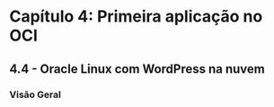 # Capítulo 4: Primeira aplicação no OCI

## 4.4 - Oracle Linux com WordPress na nuvem

### __Visão Geral__

